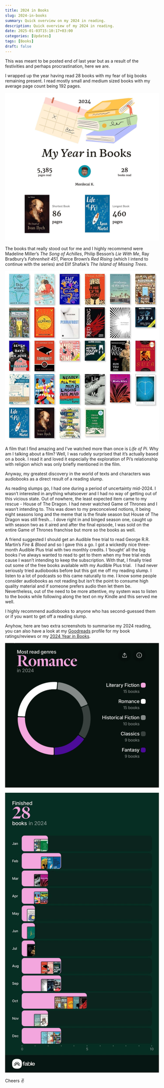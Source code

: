 ```yaml
---
title: 2024 in Books
slug: 2024-in-books
summary: Quick overview on my 2024 in reading.
description: Quick overview of my 2024 in reading.
date: 2025-01-03T15:10:17+03:00
categories: [Updates]
tags: [Books]
draft: false 
---
```


This was meant to be posted end of last year but as a result of the festivities and perhaps procrastination, here we are. 

I wrapped up the year having read 28 books with my fear of big books remaining present.
I read mostly small and medium sized books with my average page count being 192 pages.

![Image showing I read 28 books in 2024 being 5,385 pages. My shortest book was Leo Tolstoy's The Death of Ivan Ilych at 86 pages long and the longest book being Yann Martel's Life of Pi at 460 pages long.](img/overview.jpeg "Overview of books read in 2024")

The books that really stood out for me and I highly recommend were Madeline Miller’s _The Song of Achilles_, Philip Besson’s _Lie With Me_, Ray Bradbury’s _Fahrenheit 451_, Pierce Brown’s _Red Rising_ (which I intend to continue with the series) and Elif Shafak’s _The Island of Missing Trees_. 

![A collage of the book covers of all the books I read in 2024](img/read-books.jpeg "Books I read in 2024")

A film that I find amazing and I’ve watched more than once is _Life of Pi_.
Why am I talking about a film?
Well, I was rudely surprised that it’s actually based on a book.
I read it and loved it especially the exploration of Pi’s relationship with religion which was only briefly mentioned in the film. 

Anyway, my greatest discovery in the world of texts and characters was audiobooks as a direct result of a reading slump.

As reading slumps go, I had one during a period of uncertainty mid-2024.
I wasn’t interested in anything whatsoever and I had no way of getting out of this vicious state.
Out of nowhere, the least expected item came to my rescue - House of The Dragon. 
I had never watched Game of Thrones and I wasn’t intending to.
This was down to my preconceived notions, it being eight seasons long and the meme that is the finale season but House of The Dragon was still fresh… 
I dove right in and binged season one, caught up with season two as it aired and after the final episode, I was sold on the entire Game of Thrones franchise but more so the books as well. 

A friend suggested I should get an Audible free trial to read George R.R. Martin’s _Fire & Blood_ and so I gave this a go. 
I got a wickedly nice three-month Audible Plus trial with two monthly credits. 
I ‘bought’ all the big books I’ve always wanted to read to get to them when my free trial ends cause I wasn’t intending to keep the subscription. 
With that, I finally tried out some of the free books available with my Audible Plus trial. 
 
I had never seriously tried audiobooks before but this got me off my reading slump. 
I listen to a lot of podcasts so this came naturally to me. 
I know some people consider audiobooks as not reading but isn’t the point to consume high quality material and if someone prefers audio then let them be.
Nevertheless, out of the need to be more attentive, my system was to listen to the books while following along the text on my Kindle and this served me well. 

I highly recommend audiobooks to anyone who has second-guessed them or if you want to get off a reading slump.

Anyhow, here are two extra screenshots to summarise my 2024 reading, you can also have a look at my [Goodreads](https://goodreads.com/insidemordecai) profile for my book ratings/reviews or my [2024 Year in Books](https://www.goodreads.com/user/year_in_books/2024/148227803).

![Image showing my most read genres in 2024](img/most-read-genres.jpeg "Most read genres in 2024")

![Image showing the books I finished in each month of 2024](img/months-read.jpeg "Books finished in every month in 2024")

Cheers ✌️
